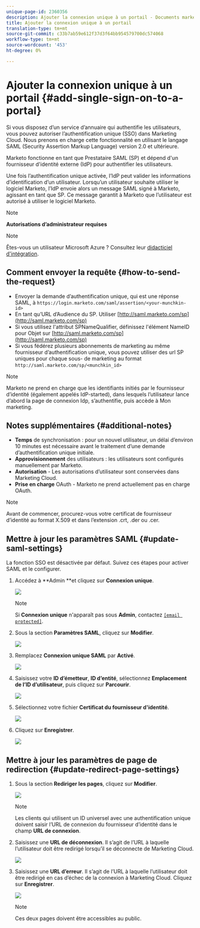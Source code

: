 ```yaml
---
unique-page-id: 2360356
description: Ajouter la connexion unique à un portail - Documents marketing - Documentation du produit
title: Ajouter la connexion unique à un portail
translation-type: tm+mt
source-git-commit: c33b7ab59e612f37d3f64bb954579700dc574068
workflow-type: tm+mt
source-wordcount: '453'
ht-degree: 0%

---
```



# Ajouter la connexion unique à un portail {#add-single-sign-on-to-a-portal}

Si vous disposez d’un service d’annuaire qui authentifie les utilisateurs, vous pouvez autoriser l’authentification unique (SSO) dans Marketing Cloud. Nous prenons en charge cette fonctionnalité en utilisant le langage SAML (Security Assertion Markup Language) version 2.0 et ultérieure.

Marketo fonctionne en tant que Prestataire SAML (SP) et dépend d&#39;un fournisseur d&#39;identité externe (IdP) pour authentifier les utilisateurs.

Une fois l’authentification unique activée, l’IdP peut valider les informations d’identification d’un utilisateur. Lorsqu’un utilisateur souhaite utiliser le logiciel Marketo, l’IdP envoie alors un message SAML signé à Marketo, agissant en tant que SP. Ce message garantit à Marketo que l’utilisateur est autorisé à utiliser le logiciel Marketo.

>[!NOTE]
>
>**Autorisations d’administrateur requises**

>[!NOTE]
>
>Êtes-vous un utilisateur Microsoft Azure ? Consultez leur [didacticiel d&#39;intégration](https://azure.microsoft.com/en-us/documentation/articles/active-directory-saas-marketo-tutorial/).

## Comment envoyer la requête {#how-to-send-the-request}

* Envoyer la demande d’authentification unique, qui est une réponse SAML, à `https://login.marketo.com/saml/assertion/<your-munchkin-id>`
* En tant qu’URL d’Audience du SP. Utiliser [http://saml.marketo.com/sp](http://saml.marketo.com/sp)
* Si vous utilisez l&#39;attribut SPNameQualifier, définissez l&#39;élément NameID pour Objet sur [http://saml.marketo.com/sp](http://saml.marketo.com/sp)
* Si vous fédérez plusieurs abonnements de marketing au même fournisseur d’authentification unique, vous pouvez utiliser des url SP uniques pour chaque sous- de marketing au format `http://saml.marketo.com/sp/<munchkin_id>`

>[!NOTE]
>
>Marketo ne prend en charge que les identifiants initiés par le fournisseur d’identité (également appelés IdP-started), dans lesquels l’utilisateur lance d’abord la page de connexion Idp, s’authentifie, puis accède à Mon marketing.

## Notes supplémentaires {#additional-notes}

* **Temps**  de synchronisation : pour un nouvel utilisateur, un délai d’environ 10 minutes est nécessaire avant le traitement d’une demande d’authentification unique initiale.
* **Approvisionnement**  des utilisateurs : les utilisateurs sont configurés manuellement par Marketo.
* **Autorisation**  - Les autorisations d’utilisateur sont conservées dans Marketing Cloud.
* **Prise en charge**  OAuth - Marketo ne prend actuellement pas en charge OAuth.

>[!NOTE]
>
>Avant de commencer, procurez-vous votre certificat de fournisseur d’identité au format X.509 et dans l’extension .crt, .der ou .cer.

## Mettre à jour les paramètres SAML {#update-saml-settings}

La fonction SSO est désactivée par défaut. Suivez ces étapes pour activer SAML et le configurer.

1. Accédez à **Admin **et cliquez sur **Connexion unique**.

   ![](assets/image2014-9-24-14-3a36-3a50.png)

   >[!NOTE]
   >
   >Si **Connexion unique** n&#39;apparaît pas sous **Admin**, contactez [`[email protected]`](http://mailto:support@marketo.com).

1. Sous la section **Paramètres SAML**, cliquez sur **Modifier**.

   ![](assets/image2014-9-24-14-3a37-3a3.png)

1. Remplacez **Connexion unique SAML** par **Activé**.

   ![](assets/image2014-9-24-14-3a37-3a17.png)

1. Saisissez votre **ID d’émetteur**, **ID d’entité**, sélectionnez **Emplacement de l’ID d’utilisateur**, puis cliquez sur **Parcourir**.

   ![](assets/image2014-9-24-14-3a37-3a32.png)

1. Sélectionnez votre fichier **Certificat du fournisseur d&#39;identité**.

   ![](assets/image2014-9-24-14-3a38-3a8.png)

1. Cliquez sur **Enregistrer**.

   ![](assets/image2014-9-24-14-3a38-3a22.png)

## Mettre à jour les paramètres de page de redirection {#update-redirect-page-settings}

1. Sous la section **Rediriger les pages**, cliquez sur **Modifier**.

   ![](assets/seven.png)

   >[!NOTE]
   >
   >Les clients qui utilisent un ID universel avec une authentification unique doivent saisir l’URL de connexion du fournisseur d’identité dans le champ **URL de connexion**.

1. Saisissez une **URL de déconnexion**. Il s’agit de l’URL à laquelle l’utilisateur doit être redirigé lorsqu’il se déconnecte de Marketing Cloud.

   ![](assets/eight.png)

1. Saisissez une **URL d’erreur**. Il s’agit de l’URL à laquelle l’utilisateur doit être redirigé en cas d’échec de la connexion à Marketing Cloud. Cliquez sur **Enregistrer**.

   ![](assets/nine.png)

   >[!NOTE]
   >
   >Ces deux pages doivent être accessibles au public.

